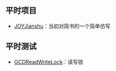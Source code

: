 ## 平时项目


* [JOYJianshu](https://github.com/Wl201314/JoyDemo/tree/master/JOYJianshu)：当初对简书的一个简单仿写



## 平时测试

* [GCDReadWriteLock](https://github.com/Wl201314/JoyDemo/blob/master/GCDReadWriteLock/GCDReadWriteLock)：读写锁